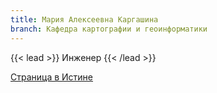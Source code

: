```yaml
---
title: Мария Алексеевна Каргашина
branch: Кафедра картографии и геоинформатики
---
```


{{< lead >}} Инженер {{< /lead >}}



[Страница в Истине](https://istina.msu.ru/workers/437605)
